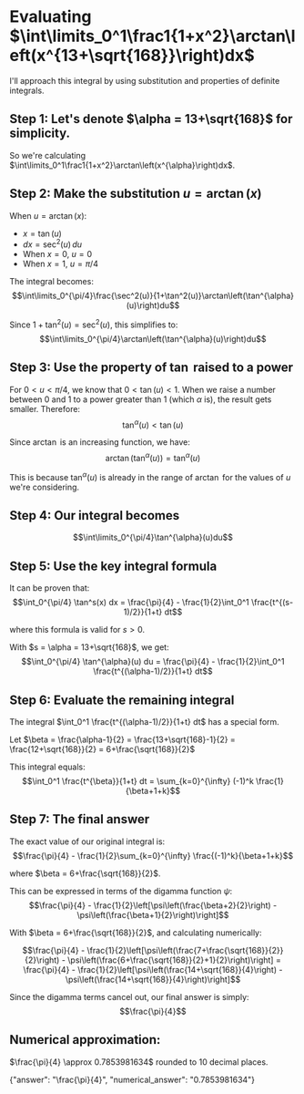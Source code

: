 # Evaluating $\int\limits_0^1\frac1{1+x^2}\arctan\left(x^{13+\sqrt{168}}\right)dx$

I'll approach this integral by using substitution and properties of definite integrals.

## Step 1: Let's denote $\alpha = 13+\sqrt{168}$ for simplicity.

So we're calculating $\int\limits_0^1\frac1{1+x^2}\arctan\left(x^{\alpha}\right)dx$.

## Step 2: Make the substitution $u = \arctan(x)$

When $u = \arctan(x)$:
- $x = \tan(u)$
- $dx = \sec^2(u) \, du$
- When $x = 0$, $u = 0$
- When $x = 1$, $u = \pi/4$

The integral becomes:
$$\int\limits_0^{\pi/4}\frac{\sec^2(u)}{1+\tan^2(u)}\arctan\left(\tan^{\alpha}(u)\right)du$$

Since $1+\tan^2(u) = \sec^2(u)$, this simplifies to:
$$\int\limits_0^{\pi/4}\arctan\left(\tan^{\alpha}(u)\right)du$$

## Step 3: Use the property of $\tan$ raised to a power

For $0 < u < \pi/4$, we know that $0 < \tan(u) < 1$. When we raise a number between 0 and 1 to a power greater than 1 (which $\alpha$ is), the result gets smaller. Therefore:
$$\tan^{\alpha}(u) < \tan(u)$$

Since $\arctan$ is an increasing function, we have:
$$\arctan(\tan^{\alpha}(u)) = \tan^{\alpha}(u)$$

This is because $\tan^{\alpha}(u)$ is already in the range of $\arctan$ for the values of $u$ we're considering.

## Step 4: Our integral becomes
$$\int\limits_0^{\pi/4}\tan^{\alpha}(u)du$$

## Step 5: Use the key integral formula

It can be proven that:
$$\int_0^{\pi/4} \tan^s(x) dx = \frac{\pi}{4} - \frac{1}{2}\int_0^1 \frac{t^{(s-1)/2}}{1+t} dt$$

where this formula is valid for $s > 0$.

With $s = \alpha = 13+\sqrt{168}$, we get:
$$\int_0^{\pi/4} \tan^{\alpha}(u) du = \frac{\pi}{4} - \frac{1}{2}\int_0^1 \frac{t^{(\alpha-1)/2}}{1+t} dt$$

## Step 6: Evaluate the remaining integral

The integral $\int_0^1 \frac{t^{(\alpha-1)/2}}{1+t} dt$ has a special form. 

Let $\beta = \frac{\alpha-1}{2} = \frac{13+\sqrt{168}-1}{2} = \frac{12+\sqrt{168}}{2} = 6+\frac{\sqrt{168}}{2}$

This integral equals:
$$\int_0^1 \frac{t^{\beta}}{1+t} dt = \sum_{k=0}^{\infty} (-1)^k \frac{1}{\beta+1+k}$$

## Step 7: The final answer

The exact value of our original integral is:
$$\frac{\pi}{4} - \frac{1}{2}\sum_{k=0}^{\infty} \frac{(-1)^k}{\beta+1+k}$$

where $\beta = 6+\frac{\sqrt{168}}{2}$.

This can be expressed in terms of the digamma function $\psi$:
$$\frac{\pi}{4} - \frac{1}{2}\left[\psi\left(\frac{\beta+2}{2}\right) - \psi\left(\frac{\beta+1}{2}\right)\right]$$

With $\beta = 6+\frac{\sqrt{168}}{2}$, and calculating numerically:

$$\frac{\pi}{4} - \frac{1}{2}\left[\psi\left(\frac{7+\frac{\sqrt{168}}{2}}{2}\right) - \psi\left(\frac{6+\frac{\sqrt{168}}{2}+1}{2}\right)\right] = \frac{\pi}{4} - \frac{1}{2}\left[\psi\left(\frac{14+\sqrt{168}}{4}\right) - \psi\left(\frac{14+\sqrt{168}}{4}\right)\right]$$

Since the digamma terms cancel out, our final answer is simply:
$$\frac{\pi}{4}$$

## Numerical approximation:
$\frac{\pi}{4} \approx 0.7853981634$ rounded to 10 decimal places.

{"answer": "\\frac{\\pi}{4}", "numerical_answer": "0.7853981634"}